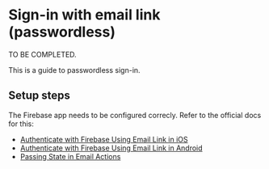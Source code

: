 
# Sign-in with email link (passwordless)

TO BE COMPLETED.

This is a guide to passwordless sign-in.

## Setup steps

The Firebase app needs to be configured correcly. Refer to the official docs for this:

- [Authenticate with Firebase Using Email Link in iOS](https://firebase.google.com/docs/auth/ios/email-link-auth)
- [Authenticate with Firebase Using Email Link in Android](https://firebase.google.com/docs/auth/android/email-link-auth)
- [Passing State in Email Actions](https://firebase.google.com/docs/auth/ios/passing-state-in-email-actions#configuring_firebase_dynamic_links)

